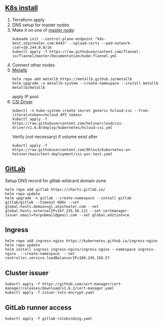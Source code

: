 ## [K8s install](https://psj.codes/creating-a-kubernetes-cluster-with-kubeadm-and-containerd-a-comprehensive-step-by-step-guide)

1) Terraform apply
2) DNS setup for master nodes
3) Make it on one
   of [master node](https://kubernetes.io/docs/setup/production-environment/tools/kubeadm/high-availability/):
    ```aiignore
    kubeadm init --control-plane-endpoint "k8s-best.atpstealer.com:6443" --upload-certs --pod-network-cidr=10.244.0.0/16
    kubectl apply -f https://raw.githubusercontent.com/flannel-io/flannel/master/Documentation/kube-flannel.yml
    ```
4) Connect other nodes
5) [Metallb](https://metallb.universe.tf/configuration/_advanced_ipaddresspool_configuration/)
    ```
    helm repo add metallb https://metallb.github.io/metallb
    helm upgrade -n metallb-system --create-namespace --install metallb metallb/metallb 
    ```
   apply IP pool
6) [CSI Driver](https://github.com/0hlov3/kubernetes-on-hetzner/blob/main/README.md#install-container-storage-interface-driver-csi-driver)
     ```aiignore
     kubectl -n kube-system create secret generic hcloud-csi --from-literal=token=<hcloud API token>
     kubectl apply -f https://raw.githubusercontent.com/hetznercloud/csi-driver/v1.6.0/deploy/kubernetes/hcloud-csi.yml
     ```
   Verify (not necessary) if volume exist after
     ```
     kubectl apply -f https://raw.githubusercontent.com/0hlov3/kubernetes-on-hetzner/main/test-deployment/csi-pvc-test.yaml
     ```

## [GitLab](https://docs.gitlab.com/charts/installation/deployment.html)

Setup DNS record for gitlab wildcard domain zone.

```aiignore
helm repo add gitlab https://charts.gitlab.io/
helm repo update
helm upgrade -n gitlab --create-namespace --install gitlab gitlab/gitlab --timeout 600s --set global.hosts.domain=gl.atpstealer.com --set global.hosts.externalIP=167.235.56.111 --set certmanager-issuer.email=forpubmail@gmail.com --set global.edition=ce
```

## Ingress

```agsl
helm repo add ingress-nginx https://kubernetes.github.io/ingress-nginx
helm repo update
helm install ingress ingress-nginx/ingress-nginx --namespace ingress-nginx  --create-namespace  --set controller.service.loadBalancerIP=188.245.158.57
```

## Cluster issuer

```agsl
kubectl apply -f https://github.com/cert-manager/cert-manager/releases/download/v1.8.2/cert-manager.yaml
kubectl apply -f issuer-lets-encrypt.yaml
```

## GitLab runner access

```
kubectl apply -f gitlab-rolebinding.yaml
```